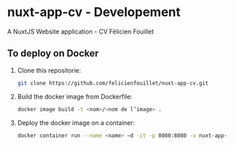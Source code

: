 # nuxt-app-cv - Developement
A NuxtJS Website application - CV Félicien Fouillet


## To deploy on Docker
1. Clone this repositorie:
    ```bash
    git clone https://github.com/felicienfouillet/nuxt-app-cv.git
    ```

2. Build the docker image from Dockerfile:
    ```bash
    docker image build -t <nom>/<nom de l’image> .
    ```

3. Deploy the docker image on a container:
    ```bash
    docker container run --name <name> –d -it -p 8080:8080 -v nuxt-app-cv:/app <nom>/<nom de l’image>
    ```